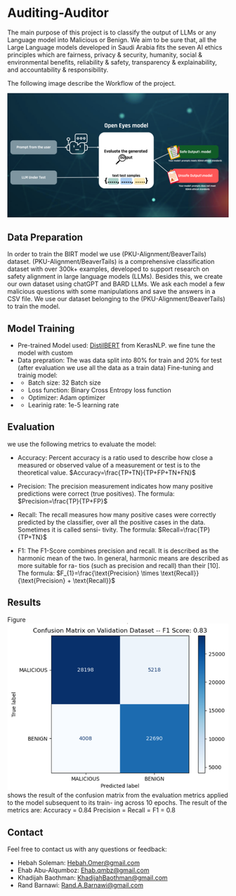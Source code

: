 # Auditing-Auditor
The main purpose of this project is to classify the output of  LLMs or any Language model into Malicious or Benign. We aim to be sure that, all the Large Language models developed in Saudi Arabia fits the seven AI ethics principles which are fairness, privacy & security, humanity, social & environmental benefits, reliability & safety, transparency & explainability, and accountability & responsibility. 

The following image describe the Workflow of the project.

![](images/arch.png)
## Data Preparation

In order to train the BIRT model we use (PKU-Alignment/BeaverTails) dataset. (PKU-Alignment/BeaverTails) is a comprehensive classification dataset with over 300k+ examples, developed to support research on safety alignment in large language models (LLMs).
Besides this, we create our own dataset using chatGPT and BARD LLMs. We ask each model a few malicious questions with some manipulations and save the answers in a CSV file.
We use our dataset belonging to the (PKU-Alignment/BeaverTails) to train the model.

## Model Training

 - Pre-trained Model used: [DistilBERT](https://arxiv.org/abs/1910.01108) from KerasNLP. we fine tune the model with custom
 - Data prepration: The was data split into 80% for train and 20% for test (after evaluation we use all the data as a train data)
   Fine-tuning and trainig model:  
- - Batch size: 32 Batch size
- - Loss function: Binary Cross Entropy loss function 
- - Optimizer: Adam optimizer 
- - Learinig rate: 1e-5 learning rate
    
## Evaluation
we use the following metrics to evaluate the model:
- Accuracy: 
Percent accuracy is a ratio used to describe how close a measured or observed value of a measurement or test is to the theoretical value.
$Accuracy=\frac{TP+TN}{TP+FP+TN+FN}$ 

- Precision: The precision measurement indicates how
many positive predictions were correct (true positives). The formula:
 $Precision=\frac{TP}{TP+FP}$

- Recall: The recall measures how many positive cases
were correctly predicted by the classifier, over all the
positive cases in the data. Sometimes it is called sensi-
tivity. The formula:
 $Recall=\frac{TP}{TP+TN}$

- F1: The F1-Score combines precision and recall. It is
described as the harmonic mean of the two. In general,
harmonic means are described as more suitable for ra-
tios (such as precision and recall) than their [10]. 
The formula: 
 $F_{1}=\frac{\text{Precision} \times \text{Recall}}{\text{Precision} + \text{Recall}}$

## Results
Figure ![](images/confusion_matrix.png) shows the result of the confusion matrix from the evaluation metrics applied to the model subsequent to its train-
ing across 10 epochs. The result of the metrics are: 
Accuracy = 0.84
Precision = 
Recall = 
F1 = 0.8

## Contact
Feel free to contact us with any questions or feedback:

- Hebah Soleman: Hebah.Omer@gmail.com
- Ehab Abu-Alqumboz: Ehab.qmbz@gmail.com
- Khadijah Baothman: KhadijahBaothman@gmail.com
- Rand Barnawi: Rand.A.Barnawi@gmail.com

